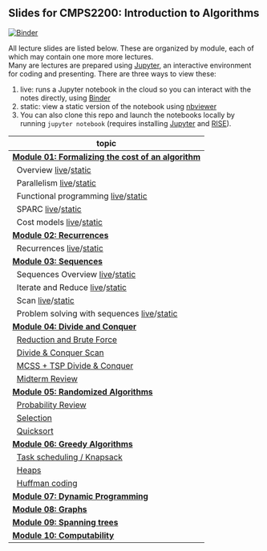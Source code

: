 ## Slides for CMPS2200: Introduction to Algorithms

[![Binder](https://mybinder.org/badge_logo.svg)](https://mybinder.org/v2/gh/tulane-cmps2200/slides/master)

All lecture slides are listed below. These are organized by module, each of which may contain one more more lectures.  
Many are lectures are prepared using [Jupyter](https://jupyter.org/), an interactive environment for coding and presenting. There are three ways to view these:

1. live: runs a Jupyter notebook in the cloud so you can interact with the notes directly, using [Binder](https://mybinder.org/v2/gh/tulane-cmps2200/slides/master)
2. static: view a static version of the notebook using [nbviewer](https://nbviewer.jupyter.org)
3. You can also clone this repo and launch the notebooks locally by running `jupyter notebook` (requires installing  [Jupyter](https://jupyter.org/) and [RISE](https://rise.readthedocs.io/en/stable/index.html)).

|topic|
|-----|
|[**Module 01: Formalizing the cost of an algorithm**](https://github.com/tulane-cmps2200/slides/tree/master/module-01-cost)|
|                              &nbsp;&nbsp;Overview [live](https://mybinder.org/v2/gh/tulane-cmps2200/slides/master?filepath=module-01-cost/01-intro/01-intro.ipynb)/[static](https://nbviewer.jupyter.org/github/tulane-cmps2200/slides/blob/master/module-01-cost/01-intro/01-intro.ipynb?flush_cache=True)|
|                           &nbsp;&nbsp;Parallelism [live](https://mybinder.org/v2/gh/tulane-cmps2200/slides/master?filepath=module-01-cost/02-parallel/02-parallel.ipynb)/[static](https://nbviewer.jupyter.org/github/tulane-cmps2200/slides/blob/master/module-01-cost/02-parallel/02-parallel.ipynb?flush_cache=True)|
|                &nbsp;&nbsp;Functional programming [live](https://mybinder.org/v2/gh/tulane-cmps2200/slides/master?filepath=module-01-cost/03-functional/03-functional.ipynb)/[static](https://nbviewer.jupyter.org/github/tulane-cmps2200/slides/blob/master/module-01-cost/03-functional/03-functional.ipynb?flush_cache=True)|
|                                 &nbsp;&nbsp;SPARC [live](https://mybinder.org/v2/gh/tulane-cmps2200/slides/master?filepath=module-01-cost/04-sparc/04-sparc.ipynb)/[static](https://nbviewer.jupyter.org/github/tulane-cmps2200/slides/blob/master/module-01-cost/04-sparc/04-sparc.ipynb?flush_cache=True)|
|                           &nbsp;&nbsp;Cost models [live](https://mybinder.org/v2/gh/tulane-cmps2200/slides/master?filepath=module-01-cost/05-cost/05-cost.ipynb)/[static](https://nbviewer.jupyter.org/github/tulane-cmps2200/slides/blob/master/module-01-cost/05-cost/05-cost.ipynb?flush_cache=True)|
|[                        **Module 02: Recurrences**](https://github.com/tulane-cmps2200/slides/tree/master/module-02-recurrences)|
|                           &nbsp;&nbsp;Recurrences [live](https://mybinder.org/v2/gh/tulane-cmps2200/slides/master?filepath=module-02-recurrences/recurrences.ipynb)/[static](https://nbviewer.jupyter.org/github/tulane-cmps2200/slides/blob/master/module-02-recurrences/recurrences.ipynb?flush_cache=True)|
|[                          **Module 03: Sequences**](https://github.com/tulane-cmps2200/slides/tree/master/module-03-sequences)|
|                    &nbsp;&nbsp;Sequences Overview [live](https://mybinder.org/v2/gh/tulane-cmps2200/slides/master?filepath=module-03-sequences/01-sequences/01-sequence.ipynb)/[static](https://nbviewer.jupyter.org/github/tulane-cmps2200/slides/blob/master/module-03-sequences/01-sequences/01-sequence.ipynb?flush_cache=True)|
|                    &nbsp;&nbsp;Iterate and Reduce [live](https://mybinder.org/v2/gh/tulane-cmps2200/slides/master?filepath=module-03-sequences/02-operators/02-operators.ipynb)/[static](https://nbviewer.jupyter.org/github/tulane-cmps2200/slides/blob/master/module-03-sequences/02-operators/02-operators.ipynb?flush_cache=True)|
|                                  &nbsp;&nbsp;Scan [live](https://mybinder.org/v2/gh/tulane-cmps2200/slides/master?filepath=module-03-sequences/03-scan/03-scan.ipynb)/[static](https://nbviewer.jupyter.org/github/tulane-cmps2200/slides/blob/master/module-03-sequences/03-scan/03-scan.ipynb?flush_cache=True)|
|        &nbsp;&nbsp;Problem solving with sequences [live](https://mybinder.org/v2/gh/tulane-cmps2200/slides/master?filepath=module-03-sequences/04-problems/04-problems.ipynb)/[static](https://nbviewer.jupyter.org/github/tulane-cmps2200/slides/blob/master/module-03-sequences/04-problems/04-problems.ipynb?flush_cache=True)|
|[                 **Module 04: Divide and Conquer**](https://github.com/tulane-cmps2200/slides/tree/master/module-04-divide-and-conquer)|
&nbsp;&nbsp;[Reduction and Brute Force](https://nbviewer.jupyter.org/github/tulane-cmps2200/slides/blob/master/module-04-divide-and-conquer/dc-01.ipynb?flush_cache=True)|
&nbsp;&nbsp;[Divide & Conquer Scan](https://nbviewer.jupyter.org/github/tulane-cmps2200/slides/blob/master/module-04-divide-and-conquer/dc-02.ipynb?flush_cache=True)|
&nbsp;&nbsp;[MCSS + TSP Divide & Conquer](https://nbviewer.jupyter.org/github/tulane-cmps2200/slides/blob/master/module-04-divide-and-conquer/dc-03.ipynb?flush_cache=True)|
&nbsp;&nbsp;[Midterm Review](https://nbviewer.jupyter.org/github/tulane-cmps2200/slides/blob/master/module-04-divide-and-conquer/dc-04.ipynb?flush_cache=True)|
[              **Module 05: Randomized Algorithms**](https://github.com/tulane-cmps2200/slides/tree/master/module-05-random)|
&nbsp;&nbsp;[Probability Review](https://nbviewer.jupyter.org/github/tulane-cmps2200/slides/blob/master/module-05-random/random-01.ipynb?flush_cache=True)|
&nbsp;&nbsp;[Selection](https://nbviewer.jupyter.org/github/tulane-cmps2200/slides/blob/master/module-05-random/random-02.ipynb?flush_cache=True)|
&nbsp;&nbsp;[Quicksort](https://nbviewer.jupyter.org/github/tulane-cmps2200/slides/blob/master/module-05-random/random-03.ipynb?flush_cache=True)|
|[                  **Module 06: Greedy Algorithms**](https://github.com/tulane-cmps2200/slides/tree/master/module-06-greedy)|
&nbsp;&nbsp;[Task scheduling / Knapsack](https://nbviewer.jupyter.org/github/tulane-cmps2200/slides/blob/master/module-06-greedy/greedy-01.ipynb?flush_cache=True)|
&nbsp;&nbsp;[Heaps](https://nbviewer.jupyter.org/github/tulane-cmps2200/slides/blob/master/module-06-greedy/greedy-02.ipynb?flush_cache=True)|
&nbsp;&nbsp;[Huffman coding](https://nbviewer.jupyter.org/github/tulane-cmps2200/slides/blob/master/module-06-greedy/greedy-03.ipynb?flush_cache=True)|
|[                **Module 07: Dynamic Programming**](https://github.com/tulane-cmps2200/slides/tree/master/module-07-dynamic)|
|[                             **Module 08: Graphs**](https://github.com/tulane-cmps2200/slides/tree/master/module-08-graph)|
|[                     **Module 09: Spanning trees**](https://github.com/tulane-cmps2200/slides/tree/master/module-09-trees)|
|[                      **Module 10: Computability**](https://github.com/tulane-cmps2200/slides/tree/master/module-10-computability)|
